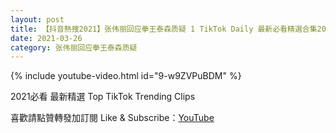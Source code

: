 ```yaml
---
layout: post
title: 【抖音熱搜2021】张伟丽回应拳王泰森质疑 1 TikTok Daily 最新必看精選合集2021 03 26
date: 2021-03-26
category: 张伟丽回应拳王泰森质疑
---
```


{% include youtube-video.html id="9-w9ZVPuBDM" %}

2021必看 最新精選 Top TikTok Trending Clips

喜歡請點贊轉發加訂閱 Like & Subscribe：[YouTube](https://www.youtube.com/channel/UCAoR7VcanIPd04uEq_GIylA/videos)

